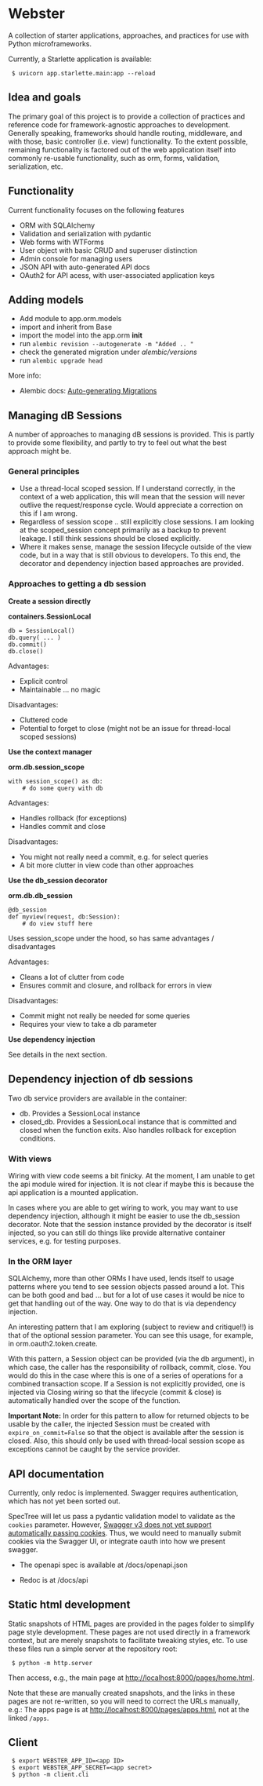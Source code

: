 # Webster

A collection of starter applications, approaches, and practices for use with
Python microframeworks.

Currently, a Starlette application is available:

```
 $ uvicorn app.starlette.main:app --reload
```

## Idea and goals

The primary goal of this project is to provide a collection of practices and
reference code for framework-agnostic approaches to development. Generally
speaking, frameworks should handle routing, middleware, and with those, basic
controller (i.e. view) functionality. To the extent possible, remaining
functionality is factored out of the web application itself into commonly
re-usable functionality, such as orm, forms, validation, serialization, etc.

## Functionality

Current functionality focuses on the following features

 * ORM with SQLAlchemy
 * Validation and serialization with pydantic
 * Web forms with WTForms
 * User object with basic CRUD and superuser distinction
 * Admin console for managing users
 * JSON API with auto-generated API docs
 * OAuth2 for API acess, with user-associated application keys


## Adding models

 * Add module to app.orm.models
 * import and inherit from Base
 * import the model into the app.orm __init__
 * run `alembic revision --autogenerate -m "Added .. "`
 * check the generated migration under _alembic/versions_
 * run `alembic upgrade head`

More info:

 * Alembic docs: [Auto-generating Migrations](https://alembic.sqlalchemy.org/en/latest/autogenerate.html)


## Managing dB Sessions

A number of approaches to managing dB sessions is provided. This is partly to
provide some flexibility, and partly to try to feel out what the best approach
might be.

### General principles

  * Use a thread-local scoped session. If I understand correctly, in the context of a web application, this will mean that the session will never outlive the request/response cycle. Would appreciate a correction on this if I am wrong.
  * Regardless of session scope .. still explicitly close sessions. I am looking at the scoped_session concept primarily as a backup to prevent leakage. I still think sessions should be closed explicitly.
  * Where it makes sense, manage the session lifecycle outside of the view code, but in a way that is still obvious to developers. To this end, the decorator and dependency injection based approaches are provided.

### Approaches to getting a db session


**Create a session directly**

__containers.SessionLocal__

```
db = SessionLocal()
db.query( ... )
db.commit()
db.close()
```

Advantages:

 * Explicit control
 * Maintainable ... no magic

Disadvantages:

 * Cluttered code
 * Potential to forget to close (might not be an issue for thread-local scoped sessions)


**Use the context manager**

__orm.db.session_scope__

```
with session_scope() as db:
    # do some query with db
```

Advantages:

 * Handles rollback (for exceptions)
 * Handles commit and close

Disadvantages:

 * You might not really need a commit, e.g. for select queries
 * A bit more clutter in view code than other approaches


**Use the db_session decorator**

__orm.db.db_session__

```
@db_session
def myview(request, db:Session):
    # do view stuff here
```
Uses session_scope under the hood, so has same advantages / disadvantages

Advantages:

 * Cleans a lot of clutter from code
 * Ensures commit and closure, and rollback for errors in view

Disadvantages:

 * Commit might not really be needed for some queries
 * Requires your view to take a db parameter

**Use dependency injection**

See details in the next section.


## Dependency injection of db sessions

Two db service providers are available in the container:

 * db. Provides a SessionLocal instance
 * closed_db. Provides a SessionLocal instance that is committed and closed when the function exits. Also handles rollback for exception conditions.


### With views

Wiring with view code seems a bit finicky. At the moment, I am unable to get
the api module wired for injection. It is not clear if maybe this is because
the api application is a mounted application.

In cases where you are able to get wiring to work, you may want to use
dependency injection, although it might be easier to use the db_session
decorator. Note that the session instance provided by the decorator is itself
injected, so you can still do things like provide alternative container
services, e.g. for testing purposes.


### In the ORM layer

SQLAlchemy, more than other ORMs I have used, lends itself to usage patterns
where you tend to see session objects passed around a lot. This can be both
good and bad ... but for a lot of use cases it would be nice to get that
handling out of the way. One way to do that is via dependency injection.

An interesting pattern that I am exploring (subject to review and critique!!)
is that of the optional session parameter. You can see this usage, for example,
in orm.oauth2.token.create.

With this pattern, a Session object can be provided (via the db argument), in
which case, the caller has the responsibility of rollback, commit, close. You
would do this in the case where this is one of a series of operations for a
combined transaction scope. If a Session is not explicitly provided, one is
injected via Closing wiring so that the lifecycle (commit & close) is
automatically handled over the scope of the function.

**Important Note:** In order for this pattern to allow for returned objects to be
usable by the caller, the injected Session must be created with `expire_on_commit=False`
so that the object is available after the session is closed. Also, this should
only be used with thread-local session scope as exceptions cannot be caught by
the service provider.


## API documentation

Currently, only redoc is implemented. Swagger requires authentication, which
has not yet been sorted out.

SpecTree will let us pass a pydantic validation model to validate as the
`cookies` parameter. However, [Swagger v3 does not yet support automatically
passing cookies](https://github.com/swagger-api/swagger-ui/issues/2895). Thus,
we would need to manually submit cookies via the Swagger UI, or integrate oauth
into how we present swagger.



 * The openapi spec is available at /docs/openapi.json

 * Redoc is at /docs/api

## Static html development

Static snapshots of HTML pages are provided in the pages folder to simplify
page style development. These pages are not used directly in a framework
context, but are merely snapshots to facilitate tweaking styles, etc. To use
these files run a simple server at the repository root:

```
 $ python -m http.server
```

Then access, e.g., the main page at [http://localhost:8000/pages/home.html](http://localhost:8000/pages/home.html).

Note that these are manually created snapshots, and the links in these pages
are not re-written, so you will need to correct the URLs manually, e.g.: The apps
page is at [http://localhost:8000/pages/apps.html](http://localhost:8000/pages/apps.html),
not at the linked `/apps`.

## Client

```
 $ export WEBSTER_APP_ID=<app ID>
 $ export WEBSTER_APP_SECRET=<app secret>
 $ python -m client.cli
```
